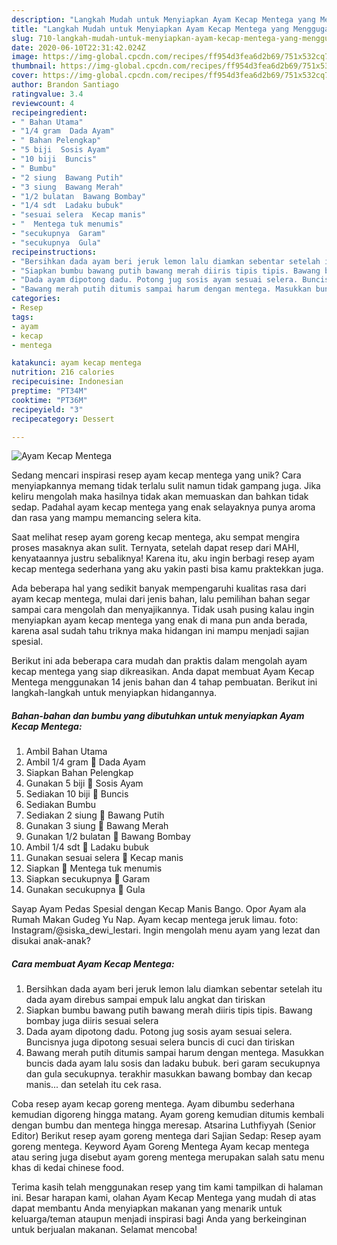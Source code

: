 ```yaml
---
description: "Langkah Mudah untuk Menyiapkan Ayam Kecap Mentega yang Menggugah Selera"
title: "Langkah Mudah untuk Menyiapkan Ayam Kecap Mentega yang Menggugah Selera"
slug: 710-langkah-mudah-untuk-menyiapkan-ayam-kecap-mentega-yang-menggugah-selera
date: 2020-06-10T22:31:42.024Z
image: https://img-global.cpcdn.com/recipes/ff954d3fea6d2b69/751x532cq70/ayam-kecap-mentega-foto-resep-utama.jpg
thumbnail: https://img-global.cpcdn.com/recipes/ff954d3fea6d2b69/751x532cq70/ayam-kecap-mentega-foto-resep-utama.jpg
cover: https://img-global.cpcdn.com/recipes/ff954d3fea6d2b69/751x532cq70/ayam-kecap-mentega-foto-resep-utama.jpg
author: Brandon Santiago
ratingvalue: 3.4
reviewcount: 4
recipeingredient:
- " Bahan Utama"
- "1/4 gram  Dada Ayam"
- " Bahan Pelengkap"
- "5 biji  Sosis Ayam"
- "10 biji  Buncis"
- " Bumbu"
- "2 siung  Bawang Putih"
- "3 siung  Bawang Merah"
- "1/2 bulatan  Bawang Bombay"
- "1/4 sdt  Ladaku bubuk"
- "sesuai selera  Kecap manis"
- "  Mentega tuk menumis"
- "secukupnya  Garam"
- "secukupnya  Gula"
recipeinstructions:
- "Bersihkan dada ayam beri jeruk lemon lalu diamkan sebentar setelah itu dada ayam direbus sampai empuk lalu angkat dan tiriskan"
- "Siapkan bumbu bawang putih bawang merah diiris tipis tipis. Bawang bombay juga diiris sesuai selera"
- "Dada ayam dipotong dadu. Potong jug sosis ayam sesuai selera. Buncisnya juga dipotong sesuai selera buncis di cuci dan tiriskan"
- "Bawang merah putih ditumis sampai harum dengan mentega. Masukkan buncis dada ayam lalu sosis dan ladaku bubuk. beri garam secukupnya dan gula secukupnya. terakhir masukkan bawang bombay dan kecap manis... dan setelah itu cek rasa."
categories:
- Resep
tags:
- ayam
- kecap
- mentega

katakunci: ayam kecap mentega 
nutrition: 216 calories
recipecuisine: Indonesian
preptime: "PT34M"
cooktime: "PT36M"
recipeyield: "3"
recipecategory: Dessert

---
```



![Ayam Kecap Mentega](https://img-global.cpcdn.com/recipes/ff954d3fea6d2b69/751x532cq70/ayam-kecap-mentega-foto-resep-utama.jpg)

Sedang mencari inspirasi resep ayam kecap mentega yang unik? Cara menyiapkannya memang tidak terlalu sulit namun tidak gampang juga. Jika keliru mengolah maka hasilnya tidak akan memuaskan dan bahkan tidak sedap. Padahal ayam kecap mentega yang enak selayaknya punya aroma dan rasa yang mampu memancing selera kita.

Saat melihat resep ayam goreng kecap mentega, aku sempat mengira proses masaknya akan sulit. Ternyata, setelah dapat resep dari MAHI, kenyataannya justru sebaliknya! Karena itu, aku ingin berbagi resep ayam kecap mentega sederhana yang aku yakin pasti bisa kamu praktekkan juga.

Ada beberapa hal yang sedikit banyak mempengaruhi kualitas rasa dari ayam kecap mentega, mulai dari jenis bahan, lalu pemilihan bahan segar sampai cara mengolah dan menyajikannya. Tidak usah pusing kalau ingin menyiapkan ayam kecap mentega yang enak di mana pun anda berada, karena asal sudah tahu triknya maka hidangan ini mampu menjadi sajian spesial.


Berikut ini ada beberapa cara mudah dan praktis dalam mengolah ayam kecap mentega yang siap dikreasikan. Anda dapat membuat Ayam Kecap Mentega menggunakan 14 jenis bahan dan 4 tahap pembuatan. Berikut ini langkah-langkah untuk menyiapkan hidangannya.

<!--inarticleads1-->

##### Bahan-bahan dan bumbu yang dibutuhkan untuk menyiapkan Ayam Kecap Mentega:

1. Ambil  Bahan Utama
1. Ambil 1/4 gram 🥘 Dada Ayam
1. Siapkan  Bahan Pelengkap
1. Gunakan 5 biji 🥘 Sosis Ayam
1. Sediakan 10 biji 🥘 Buncis
1. Sediakan  Bumbu
1. Sediakan 2 siung 🥘 Bawang Putih
1. Gunakan 3 siung 🥘 Bawang Merah
1. Gunakan 1/2 bulatan 🥘 Bawang Bombay
1. Ambil 1/4 sdt 🥘 Ladaku bubuk
1. Gunakan sesuai selera 🥘 Kecap manis
1. Siapkan  🥘 Mentega tuk menumis
1. Siapkan secukupnya 🥘 Garam
1. Gunakan secukupnya 🥘 Gula


Sayap Ayam Pedas Spesial dengan Kecap Manis Bango. Opor Ayam ala Rumah Makan Gudeg Yu Nap. Ayam kecap mentega jeruk limau. foto: Instagram/@siska_dewi_lestari. Ingin mengolah menu ayam yang lezat dan disukai anak-anak? 

<!--inarticleads2-->

##### Cara membuat Ayam Kecap Mentega:

1. Bersihkan dada ayam beri jeruk lemon lalu diamkan sebentar setelah itu dada ayam direbus sampai empuk lalu angkat dan tiriskan
1. Siapkan bumbu bawang putih bawang merah diiris tipis tipis. Bawang bombay juga diiris sesuai selera
1. Dada ayam dipotong dadu. Potong jug sosis ayam sesuai selera. Buncisnya juga dipotong sesuai selera buncis di cuci dan tiriskan
1. Bawang merah putih ditumis sampai harum dengan mentega. Masukkan buncis dada ayam lalu sosis dan ladaku bubuk. beri garam secukupnya dan gula secukupnya. terakhir masukkan bawang bombay dan kecap manis... dan setelah itu cek rasa.


Coba resep ayam kecap goreng mentega. Ayam dibumbu sederhana kemudian digoreng hingga matang. Ayam goreng kemudian ditumis kembali dengan bumbu dan mentega hingga meresap. Atsarina Luthfiyyah (Senior Editor) Berikut resep ayam goreng mentega dari Sajian Sedap: Resep ayam goreng mentega. Keyword Ayam Goreng Mentega Ayam kecap mentega atau sering juga disebut ayam goreng mentega merupakan salah satu menu khas di kedai chinese food. 

Terima kasih telah menggunakan resep yang tim kami tampilkan di halaman ini. Besar harapan kami, olahan Ayam Kecap Mentega yang mudah di atas dapat membantu Anda menyiapkan makanan yang menarik untuk keluarga/teman ataupun menjadi inspirasi bagi Anda yang berkeinginan untuk berjualan makanan. Selamat mencoba!

